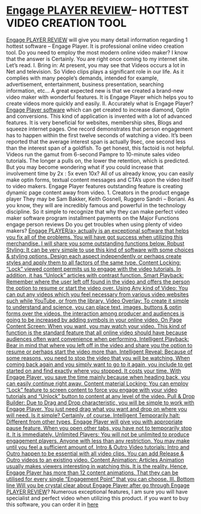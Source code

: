 <h1> <a href=http://im-bonus.com/engage-player-review/>Engage PLAYER REVIEW</a>– HOTTEST VIDEO CREATION TOOL</h1>
<a href=http://im-bonus.com/engage-player-review/>Engage PLAYER REVIEW</a> will give you many detail information regarding 1 hottest software – Engage Player. It is professional online video creation tool. Do you need to employ the most modern online video maker? I know that the answer is Certainly. You are right once coming to my internet site. Let’s read.
I. Bring in:
At present, you may see that Videos occurs a lot in Net and television. So Video clips plays a significant role in our life. As it complies with many people’s demands, intended for example, advertisement, entertainment, business presentation, searching information, etc… A great expected new is that we created a brand-new video maker with wonderful features. It is Engage Player which helps you to create videos more quickly and easily.
II. Accurately what is Engage Player?
<a href=http://im-bonus.com/engage-player-review/>Engage Player software</a> which can get created to increase diamond, Optin and conversions. This kind of application is invented with a lot of advanced features. It is very beneficial for websites, membership sites, Blogs and squeeze internet pages.
One record demonstrates that person engagement has to happen within the first twelve seconds of watching a video. It’s been reported that the average interest span is actually 9sec, one second less than the interest span of a goldfish.
To get honest, this factoid is not helpful. Videos run the gamut from 6-second Pampre to 10-minute sales video tutorials. The longer a pulls on, the lower the retention, which is predicted. But you may become wondering what if you could increase that involvement time by 2x : 5x even 10x?
All of us already know, you can easily make optin forms, textual content messages and CTA’s upon the video itself to video makers. Engage Player features outstanding feature is creating dynamic page content away from video.
1. Creators in the product
engage player
They may be Sam Bakker, Keith Gosnell, Ruggero Sandri – Boriani. As you know, they will are incredibly famous and powerful in the technology discipline. So it simple to recognize that why they can make perfect video maker software program
installment payments on the Major Functions
engage person reviews
Do you get troubles when using plenty of video makers? <a href=http://im-bonus.com/engage-player-review/>Engage PLAYER/a> actually is an exceptional software that helps you fix all of the problems. You will have got success when utilizing this merchandise. I will share you some outstanding functions below.
Robust Styling: It can be very simple to use this kind of software with some choices & styling options. Design each aspect independently or perhaps create styles and apply them to all factors of the same type.
Content Locking: “Lock” viewed content permits us to engage with the video tutorials. In addition, it has “Unlock” articles with contrast function.
Smart Playback: Remember where the user left off found in the video and offers the person the option to resume or start the video over.
Using Any kind of Video: You can put any videos which you feel necessary from various video websites such while YouTube, or from the library.
Video Overlay: To create it simple to understand and science, you can place text, images, buttons & optin forms over the videos. the interaction among producer and audiences is going to be increased by adding symbols in your online video.
On Page Content Screen: When you want, you may watch your video. This kind of function is the standard feature that all online video should have because audiences often want convenience when performing.
Intelligent Playback: Bear in mind that where you left off in the video and share you the option to resume or perhaps start the video more than.
Intelligent Reveal: Because of some reasons, you need to stop the video that you will be watching. When coming back again and you simply want to go to it again, you include to get started on and find exactly where you stopped. It costs your time. With Engage Player, you save the time mainly because when heading back, you can easily continue right away.
Content material Locking: You can employ “Lock” feature to screen content to force you engage with your video tutorials and “Unlock” button to content at any level of the video.
Pull & Drop Builder: Due to Drag and Drop characteristic, you will be simple to work with Engage Player. You just need drag what you want and drop on where you will need. Is it simple? Certainly, of course.
Intelligent Temporarily halt: Different from other types, Engage Player will give you with appropriate pause feature. When you open other tabs, you have not to temporarily stop it. It is immediately.
Unlimited Players: You will not be unlimited to produce engagement players. Anyone with less than any restriction. You may make until you feel a sufficient amount of.
Intro & Outro Video tutorials: Intro and Outro happen to be essential with all video clips. You can add Release & Outro videos to an existing video.
Content Animation: Articles Animation usually makes viewers interesting in watching this. It is the reality. Hence, Engage Player has more than 12 content animations. That they can be utilised for every single “Engagement Point” that you can choose.
III. Bottom line
Will you be crystal clear about Engage Player after go through <a href=http://im-bonus.com/engage-player-review/>Engage PLAYER REVIEW</a>? Numerous exceptional features, I am sure you will have specialist and perfect video when utilizing this product.
if you want to buy this software, you can order it in <a href=http://im-bonus.com/engage-player-review/>here</a>
